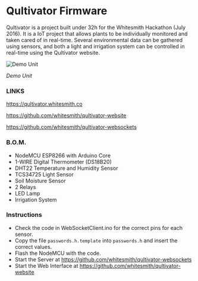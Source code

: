 # Qultivator Firmware

Qultivator is a project built under 32h for the Whitesmith Hackathon (July 2016).
It is a IoT project that allows plants to be individually monitored and taken cared of in real-time.
Several environmental data can be gathered using sensors, and both a light and irrigation system can be controlled in real-time using the Qultivator website.

![Demo Unit](https://raw.githubusercontent.com/whitesmith/qultivator-firmware/master/qultivator.jpg)

_Demo Unit_


### LINKS

https://qultivator.whitesmith.co

https://github.com/whitesmith/qultivator-website

https://github.com/whitesmith/qultivator-websockets


### B.O.M.

- NodeMCU ESP8266 with Arduino Core
- 1-WIRE Digital Thermometer (DS18B20)
- DHT22 Temperature and Humidity Sensor
- TCS34725 Light Sensor
- Soil Moisture Sensor
- 2 Relays
- LED Lamp
- Irrigation System


### Instructions

- Check the code in WebSocketClient.ino for the correct pins for each sensor.
- Copy the file `passwords.h.template` into `passwords.h` and insert the correct values.
- Flash the NodeMCU with the code.
- Start the Server at https://github.com/whitesmith/qultivator-websockets
- Start the Web Interface at https://github.com/whitesmith/qultivator-website
